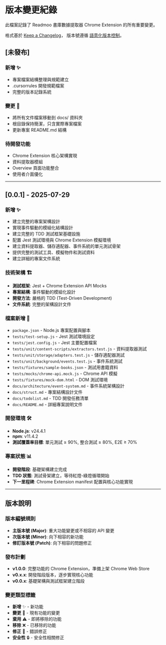 # 版本變更紀錄

此檔案記錄了 Readmoo 書庫數據提取器 Chrome Extension 的所有重要變更。

格式基於 [Keep a Changelog](https://keepachangelog.com/zh-TW/1.0.0/)，
版本號遵循 [語意化版本控制](https://semver.org/lang/zh-TW/)。

## [未發布]

### 新增 ✨

- 專案檔案結構整理與規範建立
- .cursorrules 開發規範檔案
- 完整的版本記錄系統

### 變更 🔄

- 將所有文件檔案移動到 docs/ 資料夾
- 根目錄保持簡潔，只含實際專案檔案
- 更新專案 README.md 結構

### 待開發功能

- Chrome Extension 核心架構實現
- 資料提取器模組
- Overview 頁面功能整合
- 使用者介面優化

---

## [0.0.1] - 2025-07-29

### 新增 ✨

- 建立完整的專案架構設計
- 實現事件驅動的模組化結構設計
- 建立完整的 TDD 測試框架基礎設施
- 配置 Jest 測試環境與 Chrome Extension 模擬環境
- 建立資料提取器、儲存適配器、事件系統的單元測試骨架
- 提供完整的測試工具、模擬物件和測試資料
- 建立詳細的專案文件系統

### 技術架構 🏗

- **測試框架**: Jest + Chrome Extension API Mocks
- **專案結構**: 事件驅動的模組化設計
- **開發方法**: 嚴格的 TDD (Test-Driven Development)
- **文件系統**: 完整的架構設計文件

### 檔案新增 📁

- `package.json` - Node.js 專案配置與腳本
- `tests/test-setup.js` - Jest 測試環境設定
- `tests/jest.config.js` - Jest 主要配置檔案
- `tests/unit/content-scripts/extractors.test.js` - 資料提取器測試
- `tests/unit/storage/adapters.test.js` - 儲存適配器測試
- `tests/unit/background/events.test.js` - 事件系統測試
- `tests/fixtures/sample-books.json` - 測試用書籍資料
- `tests/mocks/chrome-api.mock.js` - Chrome API 模擬
- `tests/fixtures/mock-dom.html` - DOM 測試環境
- `docs/architecture/event-system.md` - 事件系統架構設計
- `docs/struct.md` - 專案結構設計文件
- `docs/todolist.md` - TDD 開發任務清單
- `docs/README.md` - 詳細專案說明文件

### 開發環境 🛠

- **Node.js**: v24.4.1
- **npm**: v11.4.2  
- **測試覆蓋率目標**: 單元測試 ≥ 90%, 整合測試 ≥ 80%, E2E ≥ 70%

### 專案狀態 📊

- **開發階段**: 基礎架構建立完成
- **TDD 狀態**: 測試骨架建立，等待紅燈-綠燈循環開始
- **下一里程碑**: Chrome Extension manifest 配置與核心功能實現

---

## 版本說明

### 版本編號規則

- **主版本號 (Major)**: 重大功能變更或不相容的 API 變更
- **次版本號 (Minor)**: 向下相容的新功能
- **修訂版本號 (Patch)**: 向下相容的問題修正

### 發布計劃

- **v1.0.0**: 完整功能的 Chrome Extension，準備上架 Chrome Web Store
- **v0.x.x**: 開發階段版本，逐步實現核心功能
- **v0.0.x**: 基礎架構與測試框架建立階段

### 變更類型標籤

- **新增** ✨ - 新功能
- **變更** 🔄 - 現有功能的變更
- **棄用** ⚠️ - 即將移除的功能
- **移除** ❌ - 已移除的功能
- **修正** 🐛 - 錯誤修正
- **安全性** 🔒 - 安全性相關修正
